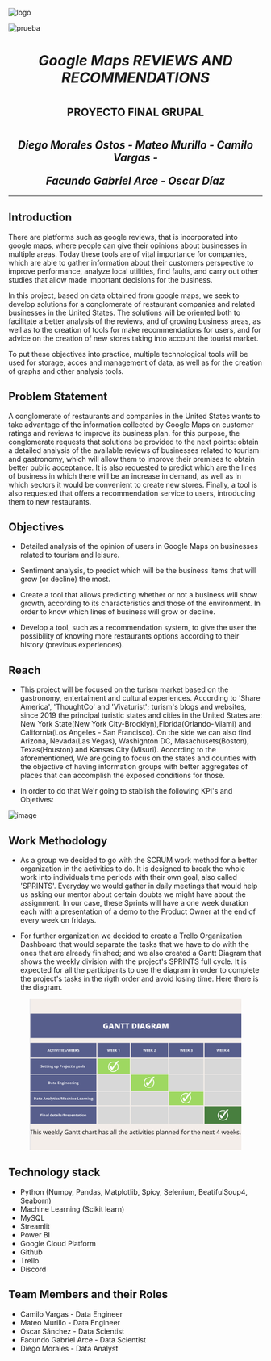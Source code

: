 ![logo](https://user-images.githubusercontent.com/111402986/217397701-72c8bc6a-b79b-48bf-b615-4c2bff7de155.png)

![prueba](https://user-images.githubusercontent.com/111402986/217420310-e20764ca-cd4a-4e91-8faa-3aea13e916a8.png)

# <h1 align = center> ***Google Maps REVIEWS AND RECOMMENDATIONS***</h1>
# <h2 align=center> **PROYECTO FINAL GRUPAL** </h2>

# <h2 align=center>***Diego Morales Ostos - Mateo Murillo - Camilo Vargas -</p> Facundo Gabriel Arce - Oscar Díaz*** </h2>

<hr>  

## **Introduction**

There are platforms such as google reviews, that is incorporated into google maps, where people can give their opinions about businesses in multiple areas. Today these tools are of vital importance for companies, which are able to gather information about their customers perspective to improve performance, analyze local utilities, find faults, and carry out other studies that allow made important decisions for the business.

In this project, based on data obtained from google maps, we seek to develop solutions for a conglomerate of restaurant companies and related businesses in the United States. The solutions will be oriented both to facilitate a better analysis of the reviews, and of growing business areas, as well as to the creation of  tools for make recommendations for users, and for advice on the creation of new stores taking into account the tourist market.

To put these objectives into practice, multiple technological tools will be used for storage, acces and management of data, as well as for the creation of graphs and other analysis tools.

## **Problem Statement**

A conglomerate of restaurants and companies in the United States wants to take advantage of the information collected by Google Maps on customer ratings and reviews to improve its business plan. for this purpose, the conglomerate requests that solutions be provided to the next points: obtain a detailed analysis of the available reviews of businesses related to tourism and gastronomy, which will allow them to improve their premises to obtain better public acceptance. It is also requested to predict which are the lines of business in which there will be an increase in demand, as well as in which sectors it would be convenient to create new stores. Finally, a tool is also requested that offers a recommendation service to users, introducing them to new restaurants.

## Objectives

- Detailed analysis of the opinion of users in Google Maps on businesses related to tourism and leisure.

- Sentiment analysis, to predict which will be the business items that will grow (or decline) the most.

- Create a tool that allows predicting whether or not a business will show growth, according to its characteristics and those of the environment. In order to know which lines of business will grow or decline.

- Develop a tool, such as a recommendation system, to give the user the possibility of knowing more restaurants options according to their history (previous experiences).

## Reach
- This project will be focused on the turism market based on the gastronomy, entertaiment and cultural experiences. According to 'Share America', 'ThoughtCo' and 'Vivaturist'; turism's blogs and websites, since 2019 the principal turistic states and cities in the United States are: New York State(New York City-Brooklyn),Florida(Orlando-Miami) and California(Los Angeles - San Francisco). On the side we can also find Arizona, Nevada(Las Vegas), Washignton DC, Masachusets(Boston), Texas(Houston) and Kansas City (Misuri). According to the aforementioned, We are going to focus on the states and counties with the objective of having information groups with better aggregates of places that can accomplish the exposed conditions for those.

- In order to do that We'r going to stablish the following KPI's and Objetives:

![image](https://user-images.githubusercontent.com/111402986/218114450-e636e367-152c-4607-a4aa-d0345eec6aca.png)



## **Work Methodology** 

- As a group we decided to go with the SCRUM work method for a better organization in the activities to do. It is designed to break the whole work into individuals time periods with their own goal, also called 'SPRINTS'. Everyday we would gather in daily meetings that would help us asking our mentor about certain doubts we might have about the assignment.
In our case, these Sprints will have a one week duration each with a presentation of a demo to the Product Owner at the end of every week on fridays.

- For further organization we decided to create a Trello Organization Dashboard that would separate the tasks that we have to do with the ones that are already finished; and we also created a Gantt Diagram that shows the weekly division with the project's SPRINTS full cycle. It is expected for all the participants to use the diagram in order to complete the project's tasks in the rigth order and avoid losing time.
Here there is the diagram.

<p align=center><img src="https://github.com/TeusM224/PF_Data06/blob/main/Assets/gantt_chart.png"  height=300>

## **Technology stack**

 + Python (Numpy, Pandas, Matplotlib, Spicy, Selenium, BeatifulSoup4, Seaborn)
 + Machine Learning (Scikit learn)
 + MySQL 
 + Streamlit
 + Power BI
 + Google Cloud Platform
 + Github
 + Trello
 + Discord
 
 ## **Team Members and their Roles**

 + Camilo Vargas - Data Engineer
 + Mateo Murillo - Data Engineer
 + Oscar Sánchez - Data Scientist
 + Facundo Gabriel Arce - Data Scientist
 + Diego Morales - Data Analyst
 
 
